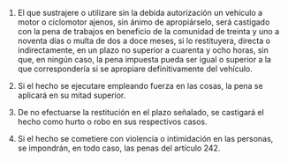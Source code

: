 1. El que sustrajere o utilizare sin la debida autorización un vehículo a motor o ciclomotor ajenos, sin ánimo de apropiárselo, será castigado con la pena de trabajos en beneficio de la comunidad de treinta y uno a noventa días o multa de dos a doce meses, si lo restituyera, directa o indirectamente, en un plazo no superior a cuarenta y ocho horas, sin que, en ningún caso, la pena impuesta pueda ser igual o superior a la que correspondería si se apropiare definitivamente del vehículo.

2. Si el hecho se ejecutare empleando fuerza en las cosas, la pena se aplicará en su mitad superior.

3. De no efectuarse la restitución en el plazo señalado, se castigará el hecho como hurto o robo en sus respectivos casos.

4. Si el hecho se cometiere con violencia o intimidación en las personas, se impondrán, en todo caso, las penas del artículo 242.